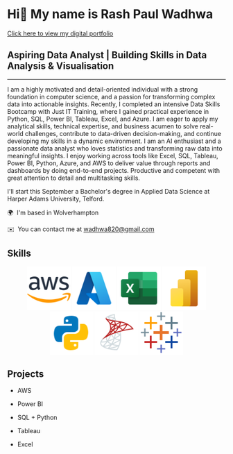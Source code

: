 
# **Hi👋 My name is Rash Paul Wadhwa**  
[Click here to view my digital portfolio](https://rashpaul3051c4.myportfolio.com/)
   
## **Aspiring Data Analyst | Building Skills in Data Analysis & Visualisation**  
---  
I am a highly motivated and detail-oriented individual with a strong foundation
in computer science, and a passion for transforming complex data 
into actionable insights. Recently, I completed an intensive Data Skills 
Bootcamp with Just IT Training, where I gained practical experience in 
Python, SQL, Power BI, Tableau, Excel, and Azure. I am eager to apply my 
analytical skills, technical expertise, and business acumen to solve 
real-world challenges, contribute to data-driven decision-making, and 
continue developing my skills in a dynamic environment. 
I am an AI enthusiast and a passionate data analyst who loves statistics and transforming raw data into meaningful insights.
I enjoy working across tools like Excel, SQL, Tableau, Power BI, Python, Azure, and AWS to deliver value through reports and dashboards by doing end-to-end projects.
Productive and competent with great attention to detail and multitasking skills.

I'll start this September a Bachelor's degree in Applied Data Science at Harper Adams University, Telford.

🌍  I'm based in Wolverhampton 

✉️  You can contact me at [wadhwa820@gmail.com](mailto:wadhwa820@gmail.com)  

##  Skills
 
<p align="center">
<img src="Icons/AWS.png" alt="AWS" width="100"/>
<img src="Icons/Azure.png" alt="Azure" width="100"/>
<img src="Icons/Excel.png" alt="Excel" width="100"/>
<img src="Icons/Power BI.png" alt="Power BI" width="100"/>
<img src="Icons/Python.png" alt="Python" width="100"/>
<img src="Icons/SQL Server.png" alt="SQL Server" width="100"/>
<img src="Icons/Tableau.png" alt="Tableau" width="100"/>
</p>

## Projects

- AWS
    
- Power BI
   
- SQL + Python
  
- Tableau
    
- Excel
    


